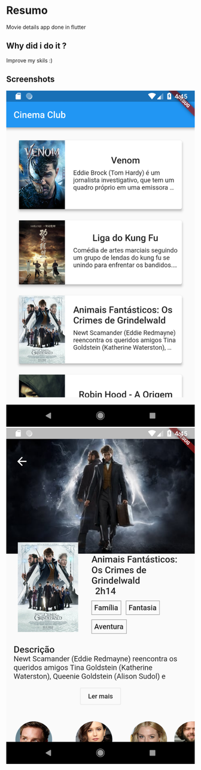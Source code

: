 # Resumo

Movie details app done in flutter

## Why did i do it ?
  Improve my skils :)

## Screenshots
![Homepage screenshot](screenshot/screenshot_home.png)
![Movie details screenshot](screenshot/screenshot_details.png)
